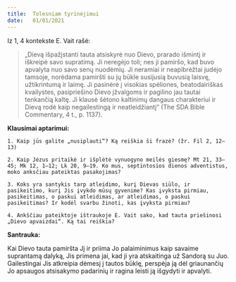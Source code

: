 ```yaml
---
title:  Tolesniam tyrinėjimui
date:   01/01/2021
---
```


Iz 1, 4 kontekste E. Vait rašė: 

> <p></p>
> „Dievą išpažįstanti tauta atsiskyrė nuo Dievo, prarado išmintį ir iškreipė savo supratimą. Ji neregėjo toli; nes ji pamiršo, kad buvo apvalyta nuo savo senų nuodėmių. Ji neramiai ir neapibrėžtai judėjo tamsoje, norėdama pamiršti su jų būkle susijusią buvusią laisvę, užtikrintumą ir laimę. Ji pasinėrė į visokias spėliones, beatodairiškas kvailystes, pasipriešino Dievo įžvalgoms ir pagilino jau tautai tenkančią kaltę. Ji klausė šėtono kaltinimų dangaus charakteriui ir Dievą rodė kaip negailestingą ir neatleidžiantį“ (The SDA Bible Commentary, 4 t., p. 1137).

**Klausimai aptarimui:** 

`1. Kaip jūs galite „nusiplauti“? Ką reiškia ši frazė? (žr. Fil 2, 12–13)`

`2. Kaip Jėzus pritaikė ir išplėtė vynuogyno meilės giesmę? Mt 21, 33–45; Mk 12, 1–12; Lk 20, 9–19. Ko mus, septintosios dienos adventistus, moko anksčiau pateiktas pasakojimas?`

`3. Koks yra santykis tarp atleidimo, kurį Dievas siūlo, ir pasikeitimo, kurį Jis įvykdo mūsų gyvenime? Kas įvyksta pirmiau, pasikeitimas, o paskui atleidimas, ar atleidimas, o paskui pasikeitimas? Ir kodėl svarbu žinoti, kas įvyksta pirmiau?`

`4. Ankščiau pateiktoje ištraukoje E. Vait sako, kad tauta priešinosi „Dievo apvaizdai“. Ką tai reiškia?`

**Santrauka:**

Kai Dievo tauta pamiršta Jį ir priima Jo palaiminimus kaip savaime suprantamą dalyką, Jis primena jai, kad ji yra atskaitinga už Sandorą su Juo. Gailestingai Jis atkreipia dėmesį į tautos būklę, perspėja ją dėl griaunančių Jo apsaugos atsisakymo padarinių ir ragina leisti ją išgydyti ir apvalyti.